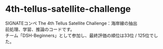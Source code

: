 # 4th-tellus-satellite-challenge
SIGNATEコンペ The 4th Tellus Satellite Challenge：海岸線の抽出  
前処理、学習、推論のコードです。  
チーム「DSH-Beginners」として参加し、最終評価の順位は33位 / 125位でした。  
